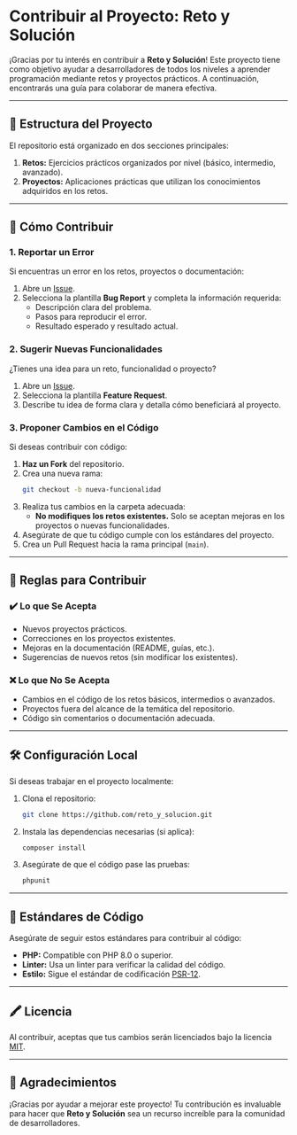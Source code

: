 # Contribuir al Proyecto: Reto y Solución

¡Gracias por tu interés en contribuir a **Reto y Solución**! Este proyecto tiene como objetivo ayudar a desarrolladores de todos los niveles a aprender programación mediante retos y proyectos prácticos. A continuación, encontrarás una guía para colaborar de manera efectiva.

---

## 📂 Estructura del Proyecto

El repositorio está organizado en dos secciones principales:

1. **Retos:** Ejercicios prácticos organizados por nivel (básico, intermedio, avanzado).
2. **Proyectos:** Aplicaciones prácticas que utilizan los conocimientos adquiridos en los retos.

---

## 🚀 Cómo Contribuir

### 1. Reportar un Error

Si encuentras un error en los retos, proyectos o documentación:

1. Abre un [Issue](https://github.com/reto_y_solucion/issues).
2. Selecciona la plantilla **Bug Report** y completa la información requerida:
   - Descripción clara del problema.
   - Pasos para reproducir el error.
   - Resultado esperado y resultado actual.

### 2. Sugerir Nuevas Funcionalidades

¿Tienes una idea para un reto, funcionalidad o proyecto?

1. Abre un [Issue](https://github.com/reto_y_solucion/issues).
2. Selecciona la plantilla **Feature Request**.
3. Describe tu idea de forma clara y detalla cómo beneficiará al proyecto.

### 3. Proponer Cambios en el Código

Si deseas contribuir con código:

1. **Haz un Fork** del repositorio.
2. Crea una nueva rama:
   ```bash
   git checkout -b nueva-funcionalidad
   ```
3. Realiza tus cambios en la carpeta adecuada:
   - **No modifiques los retos existentes.** Solo se aceptan mejoras en los proyectos o nuevas funcionalidades.
4. Asegúrate de que tu código cumple con los estándares del proyecto.
5. Crea un Pull Request hacia la rama principal (`main`).

---

## 📜 Reglas para Contribuir

### ✔️ Lo que Se Acepta

- Nuevos proyectos prácticos.
- Correcciones en los proyectos existentes.
- Mejoras en la documentación (README, guías, etc.).
- Sugerencias de nuevos retos (sin modificar los existentes).

### ❌ Lo que No Se Acepta

- Cambios en el código de los retos básicos, intermedios o avanzados.
- Proyectos fuera del alcance de la temática del repositorio.
- Código sin comentarios o documentación adecuada.

---

## 🛠️ Configuración Local

Si deseas trabajar en el proyecto localmente:

1. Clona el repositorio:
   ```bash
   git clone https://github.com/reto_y_solucion.git
   ```
2. Instala las dependencias necesarias (si aplica):
   ```bash
   composer install
   ```
3. Asegúrate de que el código pase las pruebas:
   ```bash
   phpunit
   ```

---

## 🧬 Estándares de Código

Asegúrate de seguir estos estándares para contribuir al código:

- **PHP:** Compatible con PHP 8.0 o superior.
- **Linter:** Usa un linter para verificar la calidad del código.
- **Estilo:** Sigue el estándar de codificación [PSR-12](https://www.php-fig.org/psr/psr-12/).

---

## 🖍️ Licencia

Al contribuir, aceptas que tus cambios serán licenciados bajo la licencia [MIT](LICENSE).

---

## 🌟 Agradecimientos

¡Gracias por ayudar a mejorar este proyecto! Tu contribución es invaluable para hacer que **Reto y Solución** sea un recurso increíble para la comunidad de desarrolladores.
```

